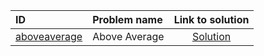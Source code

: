 | ID | Problem name | Link to solution |
|:---|:---|:---:|
| [aboveaverage](https://open.kattis.com/problems/aboveaverage) | Above Average | [Solution](https://github.com/versenyi98/kattis-solutions/tree/main/solutions/aboveaverage)|
